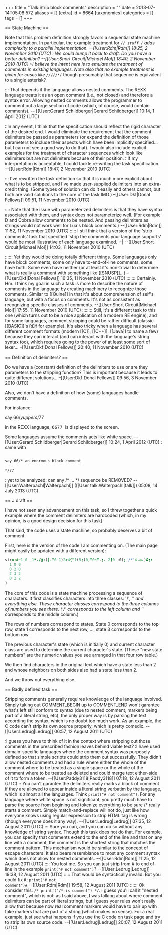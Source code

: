 +++
title = "Talk:Strip block comments"
description = ""
date = 2013-07-14T05:08:57Z
aliases = []
[extra]
id = 8664
[taxonomies]
categories = []
tags = []
+++

== State Machine ==

Note that this problem definition strongly favors a sequential state machine implementation.  In particular, the example treatment for <code>/*/ stuff */</code> adds complexity to a parallel implementation.  --[[User:Rdm|Rdm]] 18:25, 2 November 2010 (UTC)
: We could bump it back to draft. Do you have a better definition? --[[User:Short Circuit|Michael Mol]] 18:40, 2 November 2010 (UTC)
::I believe the intent here is to emulate the treatment of comments in existing languages.  Note also that no example treatment is given for cases like <code>/*/*/*/*/*/</code> though presumably that sequence is equivalent to a single asterisk?

::: That depends if the language allows nested comments. The REXX language treats it as an open comment (i.e., not closed) and therefore a syntax error. Allowing nested comments allows the programmer to comment out a large section of code (which, of course, would contain comments). -- [[User:Gerard Schildberger|Gerard Schildberger]] 10:14, 1 April 2012 (UTC)

::In any event, I think that the specification should reflect the rigid character of the desired end.  I would eliminate the requirement that the comment delimiters be passed as parameters (or expand the definition of those parameters to include their aspects which have been implicitly specified... but I can not see a good way to do that).  I would also include explicit examples for the treatment of character sequences which look like delimiters but are not delimiters because of their position.
::If my interpretation is acceptable, I could tackle re-writing the task specification. --[[User:Rdm|Rdm]] 18:47, 2 November 2010 (UTC)

::: I've rewritten the task definition so that it is much more explicit about what is to be stripped, and I've made user-supplied delimiters into an extra-credit thing. (Some types of solution can do it easily and others cannot, but both are valid solutions to the core of the task IMO.) –[[User:Dkf|Donal Fellows]] 09:51, 11 November 2010 (UTC)

:::: Note that the issue with parameterized delimiters is that they have syntax associated with them, and syntax does not parameterize well.  (For example D and Cobra allow comments to be nested.  And passing delimiters as strings would not work well for Lua's block comments.)  --[[User:Rdm|Rdm]] 11:52, 11 November 2010 (UTC)
::::: I still think that a version of the 'strip comments' task that specified 'strip the comments your language supports' would be most illustrative of each language examined. :-| --[[User:Short Circuit|Michael Mol]] 14:03, 11 November 2010 (UTC)

:::::: Yet they would be doing totally different things. Some languages only have block comments, some only have to-end-of-line comments, some have both. Some even have neither (or at least it's non-trivial to determine what is really a comment with something like [[SNUSP]]…) –[[User:Dkf|Donal Fellows]] 16:35, 11 November 2010 (UTC)
::::::: Certainly. Hm. I think my goal in such a task is more to describe the nature of comments in the language by creating machinery to recognize those comments. Similar to [[Quine]] in that it's about comprehension of self's language, but with a focus on comments. It's not as consistent as recognizing specific classes of comments. --[[User:Short Circuit|Michael Mol]] 17:55, 11 November 2010 (UTC)
:::::::: Still, it's a different task to this one (which turns out to be a nice application of a modern RE engine), and for some languages, comment stripping could be rather difficult (classic [[BASIC]]'s <tt>REM</tt> for example). It's also tricky when a language has several different comment formats (modern [[C]], [[C++]], [[Java]] to name a few) because they can interact (and can interact with the language's string syntax too), which requires going to the power of at least some sort of lexer… –[[User:Dkf|Donal Fellows]] 20:40, 11 November 2010 (UTC)

== Definition of delimiters? ==

Do we have a (constant) definition of the delimiters to use or are they parameters to the stripping function? This is important because it leads to quite different solutions… –[[User:Dkf|Donal Fellows]] 09:56, 3 November 2010 (UTC)

Also, we don't have a definition of how (some) languages handle comments.

For instance:

say 66/*yuppers*/77

in the REXX language, <tt> 6677 </tt> is displayed to the screen.  

Some languages assume the comments acts like white space. -- [[User:Gerard Schildberger|Gerard Schildberger]] 10:24, 1 April 2012 (UTC)
: same with

```txt

say 66/* an enormous block comment

*/77

```

: yet to be analyzed: can any /* ... */ sequence be REMOVED? --[[User:Walterpachl|Walterpachl]] ([[User talk:Walterpachl|talk]]) 05:08, 14 July 2013 (UTC)

== J draft ==

I have not seen any advancement on this task, so I threw together a quick example where the comment delimiters are hardcoded (which, in my opinion, is a good design decision for this task).

That said, the code uses a state machine, so probably deserves a bit of comment.

First, here is the version of the code I am commenting on.  (The main page might easily be updated with a different version):


```j
str=:#~1 0 _1*./@:(|."0 1)2>4{"1(5;(0,"0~".;._2]0 :0);'/*'i.a.)&;:
  1 0 0
  0 2 0
  2 3 2
  0 2 2
)
```


The core of this code is a state machine processing a sequence of characters.  It first classifies characters into three classes:  '/', '*' and everything else.  These character classes correspond to the three columns of numbers you see there.  ('/' corresponds to the left column and '*' corresponds to the middle column.)

The rows of numbers correspond to states.  State 0 corresponds to the top row, state 1 corresponds to the next row, ..., state 3 corresponds to the bottom row.

The previous character's state (which is initially 0) and current character class are used to determine the current character's state.  (These "new state numbers" are the numeric values you see arranged in that four row table.)

We then find characters in the original text which have a state less than 2 and whose neighbors on both sides also had a state less than 2.

And we throw out everything else.

== Badly defined task ==

Stripping comments generally requires knowledge of the language involved.  Simply taking out COMMENT_BEGIN up to COMMENT_END won't garantee what's left still conform to syntax (due to nested comment, markers being part of a literal string, etc), the only proper way is by parsing the text according the syntax, which is no doubt too much work.  As an example, the C code can't strip its own source properly, which is pretty comedic. --[[User:Ledrug|Ledrug]] 06:57, 12 August 2011 (UTC)

:I guess you have to think of it in the context where stripping out those comments in the prescribed fashion leaves behind viable text?
:I have used domain-specific languages where the comment syntax was purposely defined so that simple scripts could strip them out successfully. They didn't allow nested comments and had a rule where either the whole of the comment where to be treated as a single space or the whole of the comment where to be treated as deleted and could merge text either-side of it to form a token. --[[User:Paddy3118|Paddy3118]] 07:18, 12 August 2011 (UTC)
:: You can't garantee the delimiters really marks a block of comment if they are allowed to appear inside a literal string verbatim by the language, which is almost all the languages.  Think <code>print("# not comment")</code>.  For any language where white space is not significant, you pretty much have to parse the source from begining and tokenize everything to be sure /* really starts a comment.  Simply match-and-replace will not do, just like how everyone knows using regular expression to strip HTML tag is wrong (though everyone does it any way). --[[User:Ledrug|Ledrug]] 07:35, 12 August 2011 (UTC)
::: Sure you can, and you can do so without any knowledge of string syntax.  Though this task does not do that.  For example, you can specify that comments extend to the end of the line and that on any line with a comment, the comment is the shortest string that matches the comment pattern.  This mechanism would be similar to the concept of escape characters.  It also bears resemblance to most any comment syntax which does not allow for nested comments.  --[[User:Rdm|Rdm]] 11:25, 12 August 2011 (UTC)
:::: You lost me. So you can just strip from # to end of line in the example <code>print("# not comment")</code>? --[[User:Ledrug|Ledrug]] 19:38, 12 August 2011 (UTC)
::::: That would be syntactically invalid.  But you could fix it: <code>print("# not comment")#</code> --[[User:Rdm|Rdm]] 19:58, 12 August 2011 (UTC)
:::::: Ok consider this: <code>/* printf("/* is comment") */</code>.  I guess you'll call it "nested comment", which is not: as I said above, I was talking about where comment delimiters can be part of literal strings, but I guess your rules won't really allow that because now real comment markers would have to pair up with fake markers that are part of a string (which makes no sense).  For a real example, just see what happens if you use the C code on task page and try to strip its own source code. --[[User:Ledrug|Ledrug]] 20:07, 12 August 2011 (UTC)
